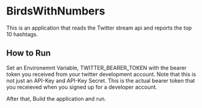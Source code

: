 # BirdsWithNumbers

This is an application that reads the Twitter stream api and reports the top 10 hashtags.

## How to Run

Set an Environemnt Variable, TWITTER_BEARER_TOKEN with the bearer token you received from your twitter development account.  Note that this is not just an API-Key and API-Key Secret.  This is the actual bearer token that you receieved when you signed up for a developer account.

After that, Build the application and run.
